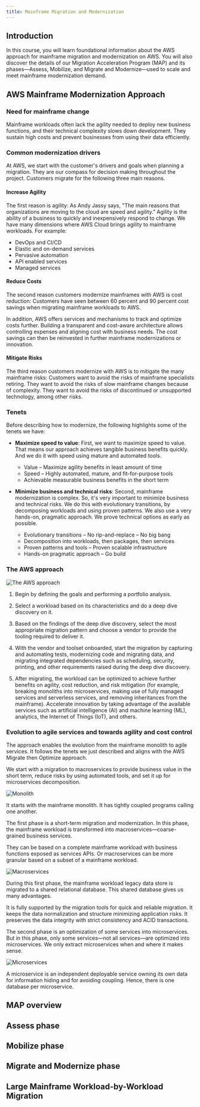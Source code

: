 ```yaml
---
title: Mainframe Migration and Modernization
---
```


## Introduction

In this course, you will learn foundational information about the AWS approach for mainframe migration and modernization on AWS. You will also discover the details of our Migration Acceleration Program (MAP) and its phases—Assess, Mobilize, and Migrate and Modernize—used to scale and meet mainframe modernization demand. 

## AWS Mainframe Modernization Approach

### Need for mainframe change

Mainframe workloads often lack the agility needed to deploy new business functions, and their technical complexity slows down development. They sustain high costs and prevent businesses from using their data efficiently.

### Common modernization drivers

At AWS, we start with the customer's drivers and goals when planning a migration. They are our compass for decision making throughout the project. Customers migrate for the following three main reasons.

#### Increase Agility

The first reason is agility: As Andy Jassy says, "The main reasons that organizations are moving to the cloud are speed and agility." Agility is the ability of a business to quickly and inexpensively respond to change. We have many dimensions where AWS Cloud brings agility to mainframe workloads. For example:

- DevOps and CI/CD 
- Elastic and on-demand services
- Pervasive automation
- API enabled services
- Managed services

#### Reduce Costs

The second reason customers modernize mainframes with AWS is cost reduction: Customers have seen between 60 percent and 90 percent cost savings when migrating mainframe workloads to AWS. 

In addition, AWS offers services and mechanisms to track and optimize costs further. Building a transparent and cost-aware architecture allows controlling expenses and aligning cost with business needs. The cost savings can then be reinvested in further mainframe modernizations or innovation. 

#### Mitigate Risks

The third reason customers modernize with AWS is to mitigate the many mainframe risks: Customers want to avoid the risks of mainframe specialists retiring. They want to avoid the risks of slow mainframe changes because of complexity. They want to avoid the risks of discontinued or unsupported technology, among other risks.

### Tenets

Before describing how to modernize, the following highlights some of the tenets we have:

- **Maximize speed to value**: First, we want to maximize speed to value. That means our approach achieves tangible business benefits quickly. And we do it with speed using mature and automated tools.  
  
  - Value – Maximize agility benefits in least amount of time
  - Speed – Highly automated, mature, and fit-for-purpose tools  
  - Achievable measurable business benefits in the short term 

- **Minimize business and technical risks**: Second, mainframe modernization is complex. So, it's very important to minimize business and technical risks. We do this with evolutionary transitions, by decomposing workloads and using proven patterns. We also use a very hands-on, pragmatic approach. We prove technical options as early as possible.
  - Evolutionary transitions – No rip-and-replace – No big bang
  - Decomposition into workloads, then packages, then services
  - Proven patterns and tools – Proven scalable infrastructure
  - Hands-on pragmatic approach – Go build

### The AWS approach

![The AWS approach](/img/aws/mm-aws-approach.png)

1. Begin by defining the goals and performing a portfolio analysis.

2. Select a workload based on its characteristics and do a deep dive discovery on it.

3. Based on the findings of the deep dive discovery, select the most appropriate migration pattern and choose a vendor to provide the tooling required to deliver it.

4. With the vendor and toolset onboarded, start the migration by capturing and automating tests, modernizing code and migrating data, and migrating integrated dependencies such as scheduling, security, printing, and other requirements raised during the deep dive discovery.

5. After migrating, the workload can be optimized to achieve further benefits on agility, cost reduction, and risk mitigation (for example, breaking monoliths into microservices, making use of fully managed services and serverless services, and removing inheritances from the mainframe). 
Accelerate innovation by taking advantage of the available services such as artificial intelligence (AI) and machine learning (ML), analytics, the Internet of Things (IoT), and others.

### Evolution to agile services and towards agility and cost control

The approach enables the evolution from the mainframe monolith to agile services. It follows the tenets we just described and aligns with the AWS Migrate then Optimize approach. 

We start with a migration to macroservices to provide business value in the short term, reduce risks by using automated tools, and set it up for microservices decomposition.

![Monolith](/img/aws/mm-monolith.png)

It starts with the mainframe monolith. It has tightly coupled programs calling one another.

The first phase is a short-term migration and modernization. In this phase, the mainframe workload is transformed into macroservices—coarse-grained business services.

They can be based on a complete mainframe workload with business functions exposed as services APIs. Or macroservices can be more granular based on a subset of a mainframe workload.

![Macroservices](/img/aws/mm-macroservices.png)

During this first phase, the mainframe workload legacy data store is migrated to a shared relational database. This shared database gives us many advantages.

It is fully supported by the migration tools for quick and reliable migration. It keeps the data normalization and structure minimizing application risks. It preserves the data integrity with strict consistency and ACID transactions.

The second phase is an optimization of some services into microservices. But in this phase, only some services—not all services—are optimized into microservices. We only extract microservices when and where it makes sense.

![Microservices](/img/aws/mm-microservices.png)

A microservice is an independent deployable service owning its own data for information hiding and for avoiding coupling. Hence, there is one database per microservice.








## MAP overview



## Assess phase



## Mobilize phase



## Migrate and Modernize phase



## Large Mainframe Workload-by-Workload Migration